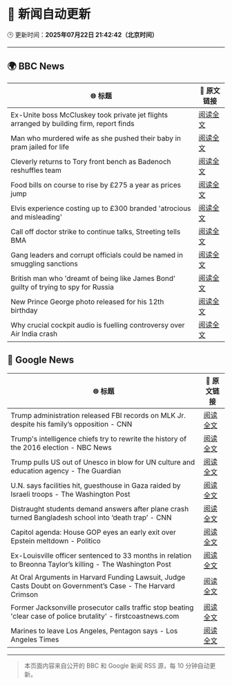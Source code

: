 # 🧠 新闻自动更新

🕒 更新时间：**2025年07月22日 21:42:42（北京时间）**

---

## 🌍 BBC News

| 🌐 标题 | 🔗 原文链接 |
|--------|-------------|
| Ex-Unite boss McCluskey took private jet flights arranged by building firm, report finds | [阅读全文](https://www.bbc.com/news/articles/cp3kgg55410o) |
| Man who murdered wife as she pushed their baby in pram jailed for life | [阅读全文](https://www.bbc.com/news/articles/cq6mn3r20p7o) |
| Cleverly returns to Tory front bench as Badenoch reshuffles team | [阅读全文](https://www.bbc.com/news/articles/c24v0j73e75o) |
| Food bills on course to rise by £275 a year as prices jump | [阅读全文](https://www.bbc.com/news/articles/cn5kvv9n10go) |
| Elvis experience costing up to £300 branded 'atrocious and misleading' | [阅读全文](https://www.bbc.com/news/articles/c20prvvgypyo) |
| Call off doctor strike to continue talks, Streeting tells BMA | [阅读全文](https://www.bbc.com/news/articles/c86gz61151zo) |
| Gang leaders and corrupt officials could be named in smuggling sanctions | [阅读全文](https://www.bbc.com/news/articles/ckg3lpwx41xo) |
| British man who 'dreamt of being like James Bond' guilty of trying to spy for Russia | [阅读全文](https://www.bbc.com/news/articles/clyn0ygwd7jo) |
| New Prince George photo released for his 12th birthday | [阅读全文](https://www.bbc.com/news/articles/cvg800p7dg9o) |
| Why crucial cockpit audio is fuelling controversy over Air India crash | [阅读全文](https://www.bbc.com/news/articles/cn9yw0rljwvo) |

## 📰 Google News

| 🌐 标题 | 🔗 原文链接 |
|--------|-------------|
| Trump administration released FBI records on MLK Jr. despite his family’s opposition - CNN | [阅读全文](https://news.google.com/rss/articles/CBMidkFVX3lxTE85TUYzSFB5WjJQZDJBYTVKME9GRXc4bDBsc2x3angxZjA4R2ZaeFc4S2JWTElQVDZYaXVROERrd2oyc2xYdnc2Ti1RaFVGaFZ3WlVZMU9DQjdWWmYwZi1vanJ3Vk1qa29fS1I0Z0xuQXdVS3MyT1HSAXtBVV95cUxNNWp4WFlNb3RWcTBOejZZWDRubzhlR0hHMV9EQXZJTnhVWnJFdUcySVZLUjhydXJ0dVZZb2Vkdl9DbEgzOENxTDJFd0hVN0xvU0xxbFJEbFk1bURXVlFCRjMtQXZuWDNnQ1hBYTlzYXFpLVpWdFY2MzNQLU0?oc=5) |
| Trump's intelligence chiefs try to rewrite the history of the 2016 election - NBC News | [阅读全文](https://news.google.com/rss/articles/CBMivwFBVV95cUxPUmlHMUwwemc2UUxubDZWUXJJVWpmbnVLZGQ1b2phSDY5d09meGtHRDV1VXE1Zi1QOHlSRjl0Wm4tNXkzWm1TYVpHZjhyYVUyUlhiSFp6RERmTzhqMXktcVdDcGlpNWtRNks5N1pwY3BNelBWeXl1dVk3Q1ZrQm5vNjhsRnlfUkp2M080UTlBRXlYOGhYbEhfOUdGQXpURHUwRVJNLUJTUDI1VmM5bjVGMzY3RHRHa1A2bEd4bHN5Z9IBVkFVX3lxTE4zeTJzMS10Vy1oMzVWaUt0WEJ2eGw3YkpuTGt0M3RBME5kSk94VGdzN0ZnaUJYZi0ta3VUNnoya3pwdjhCckNBenlkZVdZWmdhcm5TNTd3?oc=5) |
| Trump pulls US out of Unesco in blow for UN culture and education agency - The Guardian | [阅读全文](https://news.google.com/rss/articles/CBMikAFBVV95cUxNR3IzZ1FBem1fTW5sNVFBamR0QW9SVndKeUEyRGs0NWpiZWl1RW5idHJPbXVPdkFvSVV3ZkNRNEdzWEJnSURHVHp4YlRWMkZsR3Z3U2xhU3RnYVJid21MbjlVUnp3Ny1SZDA3N2Z1ZUpkcTA1QU55UUhsRGoxZnd5UFkxUDJRd19ZWHlzaU5HMDQ?oc=5) |
| U.N. says facilities hit, guesthouse in Gaza raided by Israeli troops - The Washington Post | [阅读全文](https://news.google.com/rss/articles/CBMif0FVX3lxTFBDZm11NUlNajlSdGYtS0xyaDdnNWcwdl9EQ3k2ZWZzWk9iZHBEenktNEdoeFkwbDVKNnd2SDc4Skt2M2ZrSktKY1MycDNLSWg0YkJpMzJPZm00TG5QMl9GU2FtUks0c0tMb2NzUUpyTVd6MTJYT3BCZFZVNmdnSnM?oc=5) |
| Distraught students demand answers after plane crash turned Bangladesh school into ‘death trap’ - CNN | [阅读全文](https://news.google.com/rss/articles/CBMigwFBVV95cUxPci1HRXlUWFkwVXJSWU81TFEwOEhRczkyc0w5a0t2Q1htWENrRE91eWxjMzNqbmNqRUxRcktDX2xfdk5nYjh3SkVqZFhnM0lEbWF0My1pcHQwVGlZNVlSbUNJZHdaWjRZc1B5a2lKeWRKa3FHQmEzMVlFdzB2cEMxeUZ2NNIBiAFBVV95cUxPMDlNRk1lT0lfNVhuTExpc21OV2NHeWNDdm5IT3hOZHFCOXJway1YMnM4LWdpOXRGTTlpN2dIcUFjWUgyVlo3RjVvY2tXdU4tXzRiWktEbjZQYjBzaHRZdk9GekJZNUdKVW9QS1RyUS11b1JIX0N5Z3dtaklRODNITTNnUXlDYlZn?oc=5) |
| Capitol agenda: House GOP eyes an early exit over Epstein meltdown - Politico | [阅读全文](https://news.google.com/rss/articles/CBMixAFBVV95cUxQbEMzUkotc1JDWWZUUFNFeE5zNlJSZEVrcW5OREJ0aEZ2X25PeHRTSUMybUlCOVFHVlZENUduNFh2amJDcWpXeUZ3UW91NzRKd1M2aXhZdWxLMEJfclNkNEVVTDduMUhYWFNBNTlsOXBXMmVQTEkwcGs5cFl2bFM2UXczaG1ab0xXdjJNN2p0RHFSTE95ZGxCNDd6R05PMjQtWWZJS25fZUxVWVh2ZDY0Q3dMdEctWXRDS0pDdXFXMWpvemxa?oc=5) |
| Ex-Louisville officer sentenced to 33 months in relation to Breonna Taylor’s killing - The Washington Post | [阅读全文](https://news.google.com/rss/articles/CBMioAFBVV95cUxQZ0szckFsbVZWYy1TVm14bFFBT1hPbklSSkhVWG9sOWZXUE1aQ3RIQkNqdTRPVnhUaXYzRXZIVGtFR3QwN2pBVzkzU3EwRllySzY0YTFLZzVKbVR0VDhVN0RheVFRdmtRN0V6a3dQX2VJemRsOHZTOGJUaXYtOTVFOUZuSEJIN2owMGFUUGdHb21lV3lucjFYY2dVOF9RSlBF?oc=5) |
| At Oral Arguments in Harvard Funding Lawsuit, Judge Casts Doubt on Government’s Case - The Harvard Crimson | [阅读全文](https://news.google.com/rss/articles/CBMiggFBVV95cUxNWmgyTW1xZHJZYUprekxNUnF3Y0xxMDRHX2xSc0FIMXJZeVZ0Q3hfTF9OZTN0UmdMcVBGN2VLeE9haHFFQVg3QlBHYzFSMDNkQzRiWkxZZWVSbGp0VE54VnZteE5ZV0FobzVFUzlhREFSRzlDTU5qQjFPQ0dqcllZNUhR?oc=5) |
| Former Jacksonville prosecutor calls traffic stop beating 'clear case of police brutality' - firstcoastnews.com | [阅读全文](https://news.google.com/rss/articles/CBMihgJBVV95cUxPVmR4ZHN1ZXJYU282VllmbzBwaDlsb3IySmJZVGN4MktCOVJWYUM0X1psXzFNRHBlZGMxU0Q5cmM0M0l6ODdVU1ZCRG9TcmJ2SVZsV09DSENSZ1BhaWJsc0tncm5ud1ZlZUN3U3VuQ3ZRUkZzYllEMDRTLWFpVlBCVTB3ODRiaWtuMGZhOWJuWTd5b21VUG1tR045SXdOUFlXQm15dDdLMWdPVlZxLS0tdEhUOUFLUlBfYnYycll0MWZMUjF4Ry1UdmkxckRSd2Z1SGlIZy02aDc2VUVEN1ZrMTBXQUNXYlE1ZkRXNElJZUVzU3VxVGNqdC0yaEhUTWFFVFhXbjBB?oc=5) |
| Marines to leave Los Angeles, Pentagon says - Los Angeles Times | [阅读全文](https://news.google.com/rss/articles/CBMimgFBVV95cUxQT2JsT1VEcjZxNllqVGJqdC1WMXhDQ3o4WmNQcVdlRU1LaTFTZWY3akd3b1NGWTB5aU9PSVVnRTBCOU45QmEwbFNVLUhvNmQzNDNpWl91LXVneGQ3enVDSzMwYTN6dzJUR0lTOENWdG8tazBKWnQ1TXhZWDNEU01Gc0UzZEVXMWFSUHhtVUV1NjZDcEdGWnZzRFNB?oc=5) |

---
> 本页面内容来自公开的 BBC 和 Google 新闻 RSS 源，每 10 分钟自动更新。
